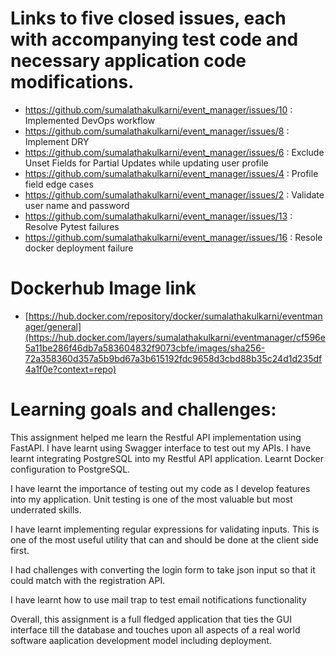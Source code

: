 # Links to five closed issues, each with accompanying test code and necessary application code modifications.
* https://github.com/sumalathakulkarni/event_manager/issues/10  : Implemented DevOps workflow
* https://github.com/sumalathakulkarni/event_manager/issues/8  : Implement DRY
* https://github.com/sumalathakulkarni/event_manager/issues/6  : Exclude Unset Fields for Partial Updates while updating user profile
* https://github.com/sumalathakulkarni/event_manager/issues/4  : Profile field edge cases
* https://github.com/sumalathakulkarni/event_manager/issues/2  : Validate user name and password
* https://github.com/sumalathakulkarni/event_manager/issues/13 : Resolve Pytest failures
* https://github.com/sumalathakulkarni/event_manager/issues/16 : Resole docker deployment failure

# Dockerhub Image link
* [https://hub.docker.com/repository/docker/sumalathakulkarni/eventmanager/general](https://hub.docker.com/layers/sumalathakulkarni/eventmanager/cf596e5a11be286f46db7a583604832f9073cbfe/images/sha256-72a358360d357a5b9bd67a3b615192fdc9658d3cbd88b35c24d1d235df4a1f0e?context=repo)
  
# Learning goals and challenges:
This assignment helped me learn the Restful API implementation using FastAPI. I have learnt using Swagger interface to test out my APIs. I have learnt integrating PostgreSQL into my Restful API application. Learnt Docker configuration to PostgreSQL. 

I have learnt the importance of testing out my code as I develop features into my application. Unit testing is one of the most valuable but most underrated skills. 

I have learnt implementing regular expressions for validating inputs. This is one of the most useful utility that can and should be done at the client side first. 

I had challenges with converting the login form to take json input so that it could match with the registration API.

I have learnt how to use mail trap to test email notifications functionality

Overall, this assignment is a full fledged application that ties the GUI interface till the database and touches upon all aspects of a real world software aaplication development model including deployment. 
